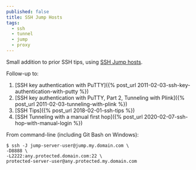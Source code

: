 ```yaml
---
published: false
title: SSH Jump Hosts
tags:
  - ssh
  - tunnel
  - jump
  - proxy
---
```

Small addition to prior SSH tips, using [SSH Jump hosts](https://wiki.gentoo.org/wiki/SSH_jump_host).

Follow-up to:
1. [SSH key authentication with PuTTY]({% post_url 2011-02-03-ssh-key-authentication-with-putty %})
2. [SSH key authentication with PuTTY, Part 2, Tunneling with Plink]({% post_url 2011-02-03-tunneling-with-plink %})
3. [SSH Tips]({% post_url 2018-02-01-ssh-tips %})
4. [SSH Tunneling with a manual first hop]({% post_url 2020-02-07-ssh-hop-with-manual-login %})

From command-line (including Git Bash on Windows):
```console
$ ssh -J jump-server-user@jump.my.domain.com \
-D8888 \
-L2222:any.protected.domain.com:22 \
protected-server-user@any.protected.my.domain.com
```